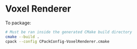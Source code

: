 # Voxel Renderer

To package:
```sh
# Must be ran inside the generated CMake build directory
cmake --build .
cpack --config CPackConfig-VoxelRenderer.cmake
```
